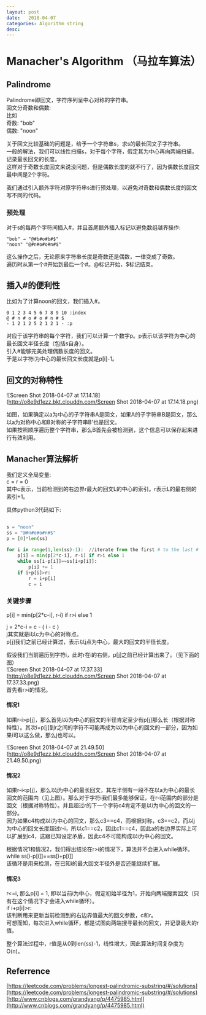 ```yaml
---    
layout: post    
date:   2018-04-07     
categories: Algorithm string    
desc:    
---    
```

  
  
  
  
#  Manacher's Algorithm （马拉车算法）  
## Palindrome   
Palindrome即回文，字符序列呈中心对称的字符串。  
回文分奇数和偶数:  
比如  
奇数: "bob"  
偶数: "noon"  
  
关于回文比较基础的问题是，给予一个字符串s，求s的最长回文子字符串。  
一般的解法，我们可以线性扫描s，对于每个字符，假定其为中心再向两端扫描，记录最长回文的长度。  
这样对于奇数长度回文来说没问题，但是偶数长度的就不行了，因为偶数长度回文最中间是2个字符。  
  
  
我们通过引入额外字符对原字符串s进行预处理，以避免对奇数和偶数长度的回文写不同的代码。  
  
### 预处理  
对于s的每两个字符间插入#，并且首尾额外插入标记以避免数组越界操作:  
  
```  
"bob" → "@#b#o#b#$"    
"noon" "@#n#o#o#n#$"    
```  
这么操作之后，无论原来字符串长度是奇数还是偶数，一律变成了奇数。  
遍历时从第一个#开始到最后一个#。@标记开始，$标记结束。  
  
## 插入#的便利性  
比如为了计算noon的回文，我们插入#。  
  
```  
0 1 2 3 4 5 6 7 8 9 10 :index  
@ # n # o # o # n # $  
- 1 2 1 2 5 2 1 2 1 - :p  
```  
  
对应于该字符串的每个字符，我们可以计算一个数字p。p表示以该字符为中心的最长回文半径长度（包括s自身）。  
引入#能够完美处理偶数长度的回文。  
于是以字符i为中心的最长回文长度就是p[i]-1。  
  
## 回文的对称特性  
![Screen Shot 2018-04-07 at 17.14.18](http://o8e9d1ezz.bkt.clouddn.com/Screen Shot 2018-04-07 at 17.14.18.png)  
  
如图，如果确定以a为中心的子字符串A是回文，如果A的子字符串B是回文，那么以a为对称中心和B对称的子字符串B'也是回文。  
如果按照顺序遍历整个字符串，那么B首先会被检测到，这个信息可以保存起来进行有效利用。  
  
## Manacher算法解析 
我们定义全局变量:  
c = r = 0  
其中c表示，当前检测到的右边界r最大的回文L的中心的索引。r表示L的最右侧的索引+1。  
  
具体python3代码如下:  

  
```python  
  
s = "noon"  
ss = "@#n#o#o#n#$"  
p = [0]*len(ss)  
  
for i in range(1,len(ss)-1):  //iterate from the first # to the last #  
    p[i] = min(p[2*c-i], r-i) if r>i else 1  
    while ss[i-p[i]]==ss[i+p[i]]:  
        p[i] += 1  
    if i+p[i]>r:  
        r = i+p[i]  
        c = i  
```  
  
### 关键步骤  
  
p[i] = min(p[2*c-i], r-i) if r>i else 1  
  
j = 2*c-i = c - ( i - c )  
j其实就是i以c为中心的对称点。  
p[j]我们之前已经计算过，表示以j点为中心，最大的回文的半径长度。  
  
假设我们当前遍历到字符i，此时r在i的右侧，p[j]之前已经计算出来了。（见下面的图）  
![Screen Shot 2018-04-07 at 17.37.33](http://o8e9d1ezz.bkt.clouddn.com/Screen Shot 2018-04-07 at 17.37.33.png)  
首先看r>i的情况。  

#### 情况1   
如果r-i>p[j]，那么首先以i为中心的回文的半径肯定至少有p[j]那么长（根据对称特性）。其次i+p[j]到r之间的字符不可能再成为以i为中心的回文的一部分，因为如果i可以这么做，那么j也可以。  
  
  
![Screen Shot 2018-04-07 at 21.49.50](http://o8e9d1ezz.bkt.clouddn.com/Screen Shot 2018-04-07 at 21.49.50.png)  
  
#### 情况2   
如果r-i<p[j]，那么以j为中心的最长回文，其左半侧有一段不在以a为中心的最长回文的范围内（见上图）。那么对于字符i我们最多能够保证，在r-i范围内的部分是回文（根据对称特性）。并且超过r的下一个字符c4肯定不是以i为中心的回文的一部分。  
因为如果c4构成以i为中心的回文，那么c3=\=c4，而根据对称，c3=\=c2，而以j为中心的回文长度超过r-i，所以c1=\=c2，因此c1\==c4，因此a的右边界实际上可以扩展到c4，这跟已知设定矛盾，因此c4不可能构成以i为中心的回文。  
  
  
根据情况1和情况2，我们得出结论在r>i的情况下，算法并不会进入while循环。  
while ss[i-p[i]]==ss[i+p[i]]  
该循环是用来检测，在已知i的最大回文半径外是否还能继续扩展。  
  
#### 情况3   
r<=i, 那么p[i] = 1, 即以当前i为中心，假定初始半径为1，开始向两端搜索回文（只有在这个情况下才会进入while循环）。  
if i+p[i]>r:  
该判断用来更新当前检测到的右边界值最大的回文参数，c和r。  
可想而知，每次进入while循环，都是试图向两端搜寻最长的回文，并记录最大的r值。  
  
  
  
整个算法过程中，r值是从0到len(ss)-1，线性增大，因此算法时间复杂度为O(n)。  
  
  
  
  
  
  
## Referrence  
[https://leetcode.com/problems/longest-palindromic-substring/#/solutions](https://leetcode.com/problems/longest-palindromic-substring/#/solutions)   
[http://www.cnblogs.com/grandyang/p/4475985.html](http://www.cnblogs.com/grandyang/p/4475985.html)  
  
